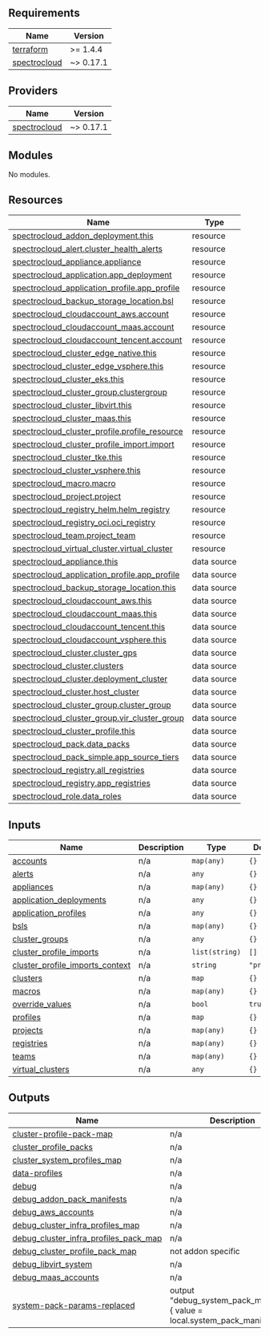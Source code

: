 ## Requirements

| Name | Version |
|------|---------|
| <a name="requirement_terraform"></a> [terraform](#requirement\_terraform) | >= 1.4.4 |
| <a name="requirement_spectrocloud"></a> [spectrocloud](#requirement\_spectrocloud) | ~> 0.17.1 |

## Providers

| Name | Version |
|------|---------|
| <a name="provider_spectrocloud"></a> [spectrocloud](#provider\_spectrocloud) | ~> 0.17.1 |

## Modules

No modules.

## Resources

| Name | Type |
|------|------|
| [spectrocloud_addon_deployment.this](https://registry.terraform.io/providers/spectrocloud/spectrocloud/latest/docs/resources/addon_deployment) | resource |
| [spectrocloud_alert.cluster_health_alerts](https://registry.terraform.io/providers/spectrocloud/spectrocloud/latest/docs/resources/alert) | resource |
| [spectrocloud_appliance.appliance](https://registry.terraform.io/providers/spectrocloud/spectrocloud/latest/docs/resources/appliance) | resource |
| [spectrocloud_application.app_deployment](https://registry.terraform.io/providers/spectrocloud/spectrocloud/latest/docs/resources/application) | resource |
| [spectrocloud_application_profile.app_profile](https://registry.terraform.io/providers/spectrocloud/spectrocloud/latest/docs/resources/application_profile) | resource |
| [spectrocloud_backup_storage_location.bsl](https://registry.terraform.io/providers/spectrocloud/spectrocloud/latest/docs/resources/backup_storage_location) | resource |
| [spectrocloud_cloudaccount_aws.account](https://registry.terraform.io/providers/spectrocloud/spectrocloud/latest/docs/resources/cloudaccount_aws) | resource |
| [spectrocloud_cloudaccount_maas.account](https://registry.terraform.io/providers/spectrocloud/spectrocloud/latest/docs/resources/cloudaccount_maas) | resource |
| [spectrocloud_cloudaccount_tencent.account](https://registry.terraform.io/providers/spectrocloud/spectrocloud/latest/docs/resources/cloudaccount_tencent) | resource |
| [spectrocloud_cluster_edge_native.this](https://registry.terraform.io/providers/spectrocloud/spectrocloud/latest/docs/resources/cluster_edge_native) | resource |
| [spectrocloud_cluster_edge_vsphere.this](https://registry.terraform.io/providers/spectrocloud/spectrocloud/latest/docs/resources/cluster_edge_vsphere) | resource |
| [spectrocloud_cluster_eks.this](https://registry.terraform.io/providers/spectrocloud/spectrocloud/latest/docs/resources/cluster_eks) | resource |
| [spectrocloud_cluster_group.clustergroup](https://registry.terraform.io/providers/spectrocloud/spectrocloud/latest/docs/resources/cluster_group) | resource |
| [spectrocloud_cluster_libvirt.this](https://registry.terraform.io/providers/spectrocloud/spectrocloud/latest/docs/resources/cluster_libvirt) | resource |
| [spectrocloud_cluster_maas.this](https://registry.terraform.io/providers/spectrocloud/spectrocloud/latest/docs/resources/cluster_maas) | resource |
| [spectrocloud_cluster_profile.profile_resource](https://registry.terraform.io/providers/spectrocloud/spectrocloud/latest/docs/resources/cluster_profile) | resource |
| [spectrocloud_cluster_profile_import.import](https://registry.terraform.io/providers/spectrocloud/spectrocloud/latest/docs/resources/cluster_profile_import) | resource |
| [spectrocloud_cluster_tke.this](https://registry.terraform.io/providers/spectrocloud/spectrocloud/latest/docs/resources/cluster_tke) | resource |
| [spectrocloud_cluster_vsphere.this](https://registry.terraform.io/providers/spectrocloud/spectrocloud/latest/docs/resources/cluster_vsphere) | resource |
| [spectrocloud_macro.macro](https://registry.terraform.io/providers/spectrocloud/spectrocloud/latest/docs/resources/macro) | resource |
| [spectrocloud_project.project](https://registry.terraform.io/providers/spectrocloud/spectrocloud/latest/docs/resources/project) | resource |
| [spectrocloud_registry_helm.helm_registry](https://registry.terraform.io/providers/spectrocloud/spectrocloud/latest/docs/resources/registry_helm) | resource |
| [spectrocloud_registry_oci.oci_registry](https://registry.terraform.io/providers/spectrocloud/spectrocloud/latest/docs/resources/registry_oci) | resource |
| [spectrocloud_team.project_team](https://registry.terraform.io/providers/spectrocloud/spectrocloud/latest/docs/resources/team) | resource |
| [spectrocloud_virtual_cluster.virtual_cluster](https://registry.terraform.io/providers/spectrocloud/spectrocloud/latest/docs/resources/virtual_cluster) | resource |
| [spectrocloud_appliance.this](https://registry.terraform.io/providers/spectrocloud/spectrocloud/latest/docs/data-sources/appliance) | data source |
| [spectrocloud_application_profile.app_profile](https://registry.terraform.io/providers/spectrocloud/spectrocloud/latest/docs/data-sources/application_profile) | data source |
| [spectrocloud_backup_storage_location.this](https://registry.terraform.io/providers/spectrocloud/spectrocloud/latest/docs/data-sources/backup_storage_location) | data source |
| [spectrocloud_cloudaccount_aws.this](https://registry.terraform.io/providers/spectrocloud/spectrocloud/latest/docs/data-sources/cloudaccount_aws) | data source |
| [spectrocloud_cloudaccount_maas.this](https://registry.terraform.io/providers/spectrocloud/spectrocloud/latest/docs/data-sources/cloudaccount_maas) | data source |
| [spectrocloud_cloudaccount_tencent.this](https://registry.terraform.io/providers/spectrocloud/spectrocloud/latest/docs/data-sources/cloudaccount_tencent) | data source |
| [spectrocloud_cloudaccount_vsphere.this](https://registry.terraform.io/providers/spectrocloud/spectrocloud/latest/docs/data-sources/cloudaccount_vsphere) | data source |
| [spectrocloud_cluster.cluster_gps](https://registry.terraform.io/providers/spectrocloud/spectrocloud/latest/docs/data-sources/cluster) | data source |
| [spectrocloud_cluster.clusters](https://registry.terraform.io/providers/spectrocloud/spectrocloud/latest/docs/data-sources/cluster) | data source |
| [spectrocloud_cluster.deployment_cluster](https://registry.terraform.io/providers/spectrocloud/spectrocloud/latest/docs/data-sources/cluster) | data source |
| [spectrocloud_cluster.host_cluster](https://registry.terraform.io/providers/spectrocloud/spectrocloud/latest/docs/data-sources/cluster) | data source |
| [spectrocloud_cluster_group.cluster_group](https://registry.terraform.io/providers/spectrocloud/spectrocloud/latest/docs/data-sources/cluster_group) | data source |
| [spectrocloud_cluster_group.vir_cluster_group](https://registry.terraform.io/providers/spectrocloud/spectrocloud/latest/docs/data-sources/cluster_group) | data source |
| [spectrocloud_cluster_profile.this](https://registry.terraform.io/providers/spectrocloud/spectrocloud/latest/docs/data-sources/cluster_profile) | data source |
| [spectrocloud_pack.data_packs](https://registry.terraform.io/providers/spectrocloud/spectrocloud/latest/docs/data-sources/pack) | data source |
| [spectrocloud_pack_simple.app_source_tiers](https://registry.terraform.io/providers/spectrocloud/spectrocloud/latest/docs/data-sources/pack_simple) | data source |
| [spectrocloud_registry.all_registries](https://registry.terraform.io/providers/spectrocloud/spectrocloud/latest/docs/data-sources/registry) | data source |
| [spectrocloud_registry.app_registries](https://registry.terraform.io/providers/spectrocloud/spectrocloud/latest/docs/data-sources/registry) | data source |
| [spectrocloud_role.data_roles](https://registry.terraform.io/providers/spectrocloud/spectrocloud/latest/docs/data-sources/role) | data source |

## Inputs

| Name | Description | Type | Default | Required |
|------|-------------|------|---------|:--------:|
| <a name="input_accounts"></a> [accounts](#input\_accounts) | n/a | `map(any)` | `{}` | no |
| <a name="input_alerts"></a> [alerts](#input\_alerts) | n/a | `any` | `{}` | no |
| <a name="input_appliances"></a> [appliances](#input\_appliances) | n/a | `map(any)` | `{}` | no |
| <a name="input_application_deployments"></a> [application\_deployments](#input\_application\_deployments) | n/a | `any` | `{}` | no |
| <a name="input_application_profiles"></a> [application\_profiles](#input\_application\_profiles) | n/a | `any` | `{}` | no |
| <a name="input_bsls"></a> [bsls](#input\_bsls) | n/a | `map(any)` | `{}` | no |
| <a name="input_cluster_groups"></a> [cluster\_groups](#input\_cluster\_groups) | n/a | `any` | `{}` | no |
| <a name="input_cluster_profile_imports"></a> [cluster\_profile\_imports](#input\_cluster\_profile\_imports) | n/a | `list(string)` | `[]` | no |
| <a name="input_cluster_profile_imports_context"></a> [cluster\_profile\_imports\_context](#input\_cluster\_profile\_imports\_context) | n/a | `string` | `"project"` | no |
| <a name="input_clusters"></a> [clusters](#input\_clusters) | n/a | `map` | `{}` | no |
| <a name="input_macros"></a> [macros](#input\_macros) | n/a | `map(any)` | `{}` | no |
| <a name="input_override_values"></a> [override\_values](#input\_override\_values) | n/a | `bool` | `true` | no |
| <a name="input_profiles"></a> [profiles](#input\_profiles) | n/a | `map` | `{}` | no |
| <a name="input_projects"></a> [projects](#input\_projects) | n/a | `map(any)` | `{}` | no |
| <a name="input_registries"></a> [registries](#input\_registries) | n/a | `map(any)` | `{}` | no |
| <a name="input_teams"></a> [teams](#input\_teams) | n/a | `map(any)` | `{}` | no |
| <a name="input_virtual_clusters"></a> [virtual\_clusters](#input\_virtual\_clusters) | n/a | `any` | `{}` | no |

## Outputs

| Name | Description |
|------|-------------|
| <a name="output_cluster-profile-pack-map"></a> [cluster-profile-pack-map](#output\_cluster-profile-pack-map) | n/a |
| <a name="output_cluster_profile_packs"></a> [cluster\_profile\_packs](#output\_cluster\_profile\_packs) | n/a |
| <a name="output_cluster_system_profiles_map"></a> [cluster\_system\_profiles\_map](#output\_cluster\_system\_profiles\_map) | n/a |
| <a name="output_data-profiles"></a> [data-profiles](#output\_data-profiles) | n/a |
| <a name="output_debug"></a> [debug](#output\_debug) | n/a |
| <a name="output_debug_addon_pack_manifests"></a> [debug\_addon\_pack\_manifests](#output\_debug\_addon\_pack\_manifests) | n/a |
| <a name="output_debug_aws_accounts"></a> [debug\_aws\_accounts](#output\_debug\_aws\_accounts) | n/a |
| <a name="output_debug_cluster_infra_profiles_map"></a> [debug\_cluster\_infra\_profiles\_map](#output\_debug\_cluster\_infra\_profiles\_map) | n/a |
| <a name="output_debug_cluster_infra_profiles_pack_map"></a> [debug\_cluster\_infra\_profiles\_pack\_map](#output\_debug\_cluster\_infra\_profiles\_pack\_map) | n/a |
| <a name="output_debug_cluster_profile_pack_map"></a> [debug\_cluster\_profile\_pack\_map](#output\_debug\_cluster\_profile\_pack\_map) | not addon specific |
| <a name="output_debug_libvirt_system"></a> [debug\_libvirt\_system](#output\_debug\_libvirt\_system) | n/a |
| <a name="output_debug_maas_accounts"></a> [debug\_maas\_accounts](#output\_debug\_maas\_accounts) | n/a |
| <a name="output_system-pack-params-replaced"></a> [system-pack-params-replaced](#output\_system-pack-params-replaced) | output "debug\_system\_pack\_manifests" { value = local.system\_pack\_manifests } |
